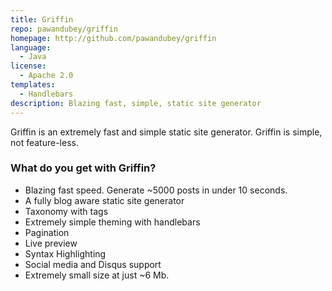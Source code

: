 ```yaml
---
title: Griffin
repo: pawandubey/griffin
homepage: http://github.com/pawandubey/griffin
language:
  - Java
license:
  - Apache 2.0
templates:
  - Handlebars
description: Blazing fast, simple, static site generator
---
```


Griffin is an extremely fast and simple static site generator.
Griffin is simple, not feature-less.

### What do you get with Griffin?
* Blazing fast speed. Generate ~5000 posts in under 10 seconds.
* A fully blog aware static site generator
* Taxonomy with tags
* Extremely simple theming with handlebars
* Pagination
* Live preview
* Syntax Highlighting
* Social media and Disqus support
* Extremely small size at just ~6 Mb.
